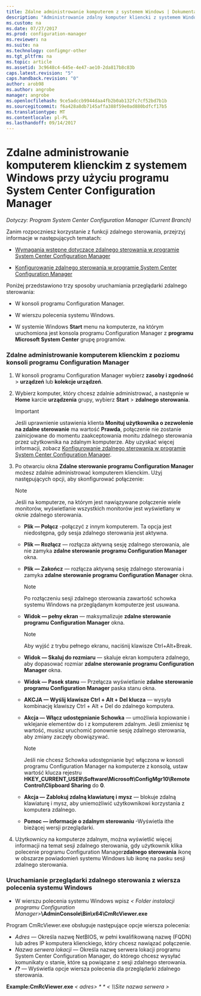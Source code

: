 ```yaml
---
title: Zdalne administrowanie komputerem z systemem Windows | Dokumentacja firmy Microsoft
description: "Administrowanie zdalny komputer kliencki z systemem Windows przy użyciu programu System Center Configuration Manager."
ms.custom: na
ms.date: 07/27/2017
ms.prod: configuration-manager
ms.reviewer: na
ms.suite: na
ms.technology: configmgr-other
ms.tgt_pltfrm: na
ms.topic: article
ms.assetid: 3c9648c4-645e-4e47-ae10-2da817b8c83b
caps.latest.revision: "5"
caps.handback.revision: "0"
author: arob98
ms.author: angrobe
manager: angrobe
ms.openlocfilehash: 9ce5adccb9944daa4fb2b0ab132fc7cf52bd7b1b
ms.sourcegitcommit: f6a428a8db7145affa388f59e0ad880bdfcf17b5
ms.translationtype: MT
ms.contentlocale: pl-PL
ms.lasthandoff: 09/14/2017
---
```

# <a name="how-to-remotely-administer-a-windows-client-computer-by-using-system-center-configuration-manager"></a>Zdalne administrowanie komputerem klienckim z systemem Windows przy użyciu programu System Center Configuration Manager

*Dotyczy: Program System Center Configuration Manager (Current Branch)*

Zanim rozpoczniesz korzystanie z funkcji zdalnego sterowania, przejrzyj informacje w następujących tematach:  

-   [Wymagania wstępne dotyczące zdalnego sterowania w programie System Center Configuration Manager](../../../../core/clients/manage/remote-control/prerequisites-for-remote-control.md)  

-   [Konfigurowanie zdalnego sterowania w programie System Center Configuration Manager](../../../../core/clients/manage/remote-control/configuring-remote-control.md)  

Poniżej przedstawiono trzy sposoby uruchamiania przeglądarki zdalnego sterowania:  

-   W konsoli programu Configuration Manager.  

-   W wierszu polecenia systemu Windows.  

-   W systemie Windows **Start** menu na komputerze, na którym uruchomiona jest konsola programu Configuration Manager z **programu Microsoft System Center** grupę programów.  

### <a name="to-remotely-administer-a-client-computer-from-the-configuration-manager-console"></a>Zdalne administrowanie komputerem klienckim z poziomu konsoli programu Configuration Manager  

1.  W konsoli programu Configuration Manager wybierz **zasoby i zgodność** > **urządzeń** lub **kolekcje urządzeń**.  

3.  Wybierz komputer, który chcesz zdalnie administrować, a następnie w **Home** karcie **urządzenia** grupy, wybierz **Start** > **zdalnego sterowania**.  

    > [!IMPORTANT]  
    >  Jeśli uprawnienie ustawienia klienta **Monituj użytkownika o zezwolenie na zdalne sterowanie** ma wartość **Prawda**, połączenie nie zostanie zainicjowane do momentu zaakceptowania monitu zdalnego sterowania przez użytkownika na zdalnym komputerze. Aby uzyskać więcej informacji, zobacz [Konfigurowanie zdalnego sterowania w programie System Center Configuration Manager](../../../../core/clients/manage/remote-control/configuring-remote-control.md).  

4.  Po otwarciu okna **Zdalne sterowanie programu Configuration Manager** możesz zdalnie administrować komputerem klienckim. Użyj następujących opcji, aby skonfigurować połączenie:  

    > [!NOTE]  
    >  Jeśli na komputerze, na którym jest nawiązywane połączenie wiele monitorów, wyświetlanie wszystkich monitorów jest wyświetlany w oknie zdalnego sterowania.  

    -   **Plik — Połącz** -połączyć z innym komputerem. Ta opcja jest niedostępna, gdy sesja zdalnego sterowania jest aktywna.  

    -   **Plik — Rozłącz** — rozłącza aktywną sesję zdalnego sterowania, ale nie zamyka **zdalne sterowanie programu Configuration Manager** okna.  

    -   **Plik — Zakończ** — rozłącza aktywną sesję zdalnego sterowania i zamyka **zdalne sterowanie programu Configuration Manager** okna.  

        > [!NOTE]  
        >  Po rozłączeniu sesji zdalnego sterowania zawartość schowka systemu Windows na przeglądanym komputerze jest usuwana.  

    -   **Widok — pełny ekran** — maksymalizuje **zdalne sterowanie programu Configuration Manager** okna.  

        > [!NOTE]  
        >  Aby wyjść z trybu pełnego ekranu, naciśnij klawisze Ctrl+Alt+Break.  

    -   **Widok — Skaluj do rozmiaru** — skaluje ekran komputera zdalnego, aby dopasować rozmiar **zdalne sterowanie programu Configuration Manager** okna.  

    -   **Widok — Pasek stanu** — Przełącza wyświetlanie **zdalne sterowanie programu Configuration Manager** paska stanu okna.  

    -   **AKCJA — Wyślij klawisze Ctrl + Alt + Del klucza** — wysyła kombinację klawiszy Ctrl + Alt + Del do zdalnego komputera.  

    -   **Akcja — Włącz udostępnianie Schowka** — umożliwia kopiowanie i wklejanie elementów do i z komputerem zdalnym. Jeśli zmienisz tę wartość, musisz uruchomić ponownie sesję zdalnego sterowania, aby zmiany zaczęły obowiązywać.  

        > [!NOTE]  
        >  Jeśli nie chcesz Schowka udostępnianie być włączona w konsoli programu Configuration Manager na komputerze z konsolą, ustaw wartość klucza rejestru **HKEY_CURRENT_USER\Software\Microsoft\ConfigMgr10\Remote Control\Clipboard Sharing** do **0**.  

    -   **Akcja — Zablokuj zdalną klawiaturę i mysz** — blokuje zdalną klawiaturę i mysz, aby uniemożliwić użytkownikowi korzystania z komputera zdalnego.  

    -   **Pomoc — informacje o zdalnym sterowaniu** -Wyświetla ithe bieżącej wersji przeglądarki.  

5.  Użytkownicy na komputerze zdalnym, można wyświetlić więcej informacji na temat sesji zdalnego sterowania, gdy użytkownik klika polecenie programu Configuration Manager**zdalnego sterowania** ikonę w obszarze powiadomień systemu Windows lub ikonę na pasku sesji zdalnego sterowania.  

### <a name="to-start-the-remote-control-viewer-from-the-windows-command-line"></a>Uruchamianie przeglądarki zdalnego sterowania z wiersza polecenia systemu Windows  

-   W wierszu polecenia systemu Windows wpisz *< Folder instalacji programu Configuration Manager\>***\AdminConsole\Bin\x64\CmRcViewer.exe**  

Program CmRcViewer.exe obsługuje następujące opcje wiersza polecenia:  

- *Adres* — Określa nazwę NetBIOS, w pełni kwalifikowaną nazwę (FQDN) lub adres IP komputera klienckiego, który chcesz nawiązać połączenie.
- *Nazwa serwera lokacji* — Określa nazwę serwera lokacji programu System Center Configuration Manager, do którego chcesz wysyłać komunikaty o stanie, które są powiązane z sesji zdalnego sterowania.
- **/?** — Wyświetla opcje wiersza polecenia dla przeglądarki zdalnego sterowania.  
     
**Example:CmRcViewer.exe** *< adres\> * * < \\\Site nazwa serwera >*  
